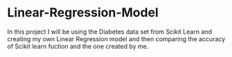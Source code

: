 # Linear-Regression-Model
In this project I will be using the Diabetes data set from Scikit Learn and creating my own Linear Regression model and then comparing the accuracy of Scikit learn fuction and the one created by me.
